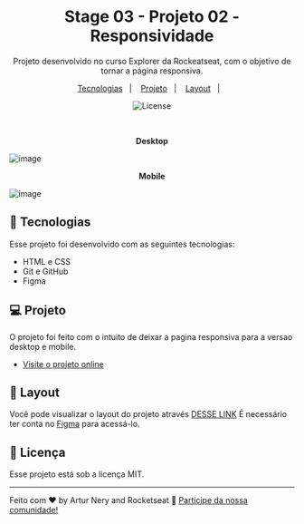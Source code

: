 <h1 align="center"> Stage 03 - Projeto 02 - Responsividade </h1>

<p align="center">
Projeto desenvolvido no curso Explorer da Rockeatseat, com o objetivo de tornar a página responsiva.
</p>

<p align="center">
  <a href="#-tecnologias">Tecnologias</a>&nbsp;&nbsp;&nbsp;|&nbsp;&nbsp;&nbsp;
  <a href="#-projeto">Projeto</a>&nbsp;&nbsp;&nbsp;|&nbsp;&nbsp;&nbsp;
  <a href="#-layout">Layout</a>&nbsp;&nbsp;&nbsp;|&nbsp;&nbsp;&nbsp;
</p>

<p align="center">
  <img alt="License" src="https://img.shields.io/static/v1?label=license&message=MIT&color=49AA26&labelColor=000000">
</p>

<br>

<p align="center"><strong>Desktop</strong></p>

![image](https://user-images.githubusercontent.com/105114471/215637873-7ace8b58-6c14-40a6-838e-68490c594157.png)

<p align="center"><strong>Mobile</strong></p>

![image](https://user-images.githubusercontent.com/105114471/215638588-1aa40fd6-225d-4604-b2d1-9637afa8ea95.png)


## 🚀 Tecnologias

Esse projeto foi desenvolvido com as seguintes tecnologias:

- HTML e CSS
- Git e GitHub
- Figma

## 💻 Projeto

O projeto foi feito com o intuito de deixar a pagina responsiva para a versao desktop e mobile.

- [Visite o projeto online](https://arturnery.github.io/stage-03-projeto-02-Responsividade)

## 🔖 Layout

Você pode visualizar o layout do projeto através [DESSE LINK](https://www.figma.com/file/bwBAH4OOnxXVNdL15PtifD/Explorer-Stage-03-Projeto-02-(Copy)?node-id=203%3A412&t=incY6mD91QUNGPz1-0) É necessário ter conta no [Figma](https://figma.com) para acessá-lo.

## :memo: Licença

Esse projeto está sob a licença MIT.

---

Feito com ♥ by Artur Nery and Rocketseat :wave: [Participe da nossa comunidade!](https://discord.gg/rocketseat)
